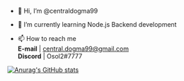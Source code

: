 - 👋 Hi, I’m @centraldogma99

- 🌱 I’m currently learning 
Node.js Backend development

- 📫 How to reach me   
**E-mail**  | central.dogma99@gmail.com  
**Discord** | Osol2#7777                

[![Anurag's GitHub stats](https://github-readme-stats.vercel.app/api?username=anuraghazra)](https://github.com/anuraghazra/github-readme-stats)

<!---
centraldogma99/centraldogma99 is a ✨ special ✨ repository because its `README.md` (this file) appears on your GitHub profile.
You can click the Preview link to take a look at your changes.
--->
